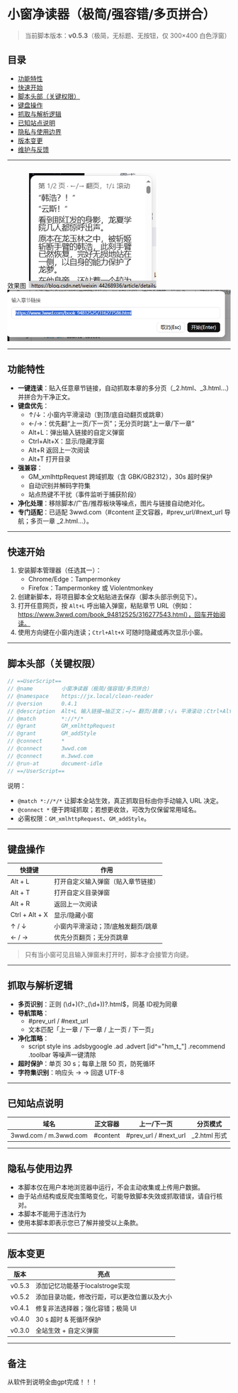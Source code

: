 # 小窗净读器（极简/强容错/多页拼合）

> 当前脚本版本：**v0.5.3**（极简，无标题、无按钮，仅 300×400 白色浮窗）

## 目录

- [功能特性](#功能特性)
- [快速开始](#快速开始)
- [脚本头部（关键权限）](#脚本头部关键权限)
- [键盘操作](#键盘操作)
- [抓取与解析逻辑](#抓取与解析逻辑)
- [已知站点说明](#已知站点说明)
- [隐私与使用边界](#隐私与使用边界)
- [版本变更](#版本变更)
- [维护与反馈](#维护与反馈)

---
##
效果图
![alt text](image.png)
![alt text](image-1.png)

---
## 功能特性

- **一键连读**：贴入任意章节链接，自动抓取本章的多分页（_2.html、_3.html…）并拼合为干净正文。
- **键盘优先**：
  - ↑/↓：小窗内平滑滚动（到顶/底自动翻页或跳章）
  - ←/→：优先翻“上一页/下一页”；无分页时跳“上一章/下一章”
  - Alt+L：弹出输入链接的自定义弹窗
  - Ctrl+Alt+X：显示/隐藏浮窗
  - Alt+R 返回上一次阅读
  - Alt+T 打开目录
- **强兼容**：
  - GM_xmlhttpRequest 跨域抓取（含 GBK/GB2312），30s 超时保护
  - 自动识别并解码字符集
  - 站点热键不干扰（事件监听于捕获阶段）
- **净化处理**：移除脚本/广告/推荐板块等噪点，图片与链接自动绝对化。
- **专门适配**：已适配 3wwd.com（#content 正文容器，#prev_url/#next_url 导航；多页一章 _2.html…）。

---

## 快速开始

1. 安装脚本管理器（任选其一）：
   - Chrome/Edge：Tampermonkey
   - Firefox：Tampermonkey 或 Violentmonkey
2. 创建新脚本，将项目脚本全文粘贴进去保存（脚本头部示例见下）。
3. 打开任意网页，按 `Alt+L` 呼出输入弹窗，粘贴章节 URL（例如：https://www.3wwd.com/book_94812525/316277543.html），回车开始阅读。
4. 使用方向键在小窗内连读；`Ctrl+Alt+X` 可随时隐藏或再次显示小窗。

---

## 脚本头部（关键权限）

```javascript
// ==UserScript==
// @name         小窗净读器（极简/强容错/多页拼合）
// @namespace    https://jx.local/clean-reader
// @version      0.4.1
// @description  Alt+L 输入链接→抽正文；←/→ 翻页/跳章；↑/↓ 平滑滚动；Ctrl+Alt+X 显示/隐藏；捕获阶段接管方向键；跨域抓取含 GBK；极简无标题无按钮。
// @match        *://*/*
// @grant        GM_xmlhttpRequest
// @grant        GM_addStyle
// @connect      *
// @connect      3wwd.com
// @connect      m.3wwd.com
// @run-at       document-idle
// ==/UserScript==
```

说明：

- `@match *://*/*` 让脚本全站生效，真正抓取目标由你手动输入 URL 决定。
- `@connect *` 便于跨域抓取；若想更收敛，可改为仅保留常用域名。
- 必需权限：`GM_xmlhttpRequest`、`GM_addStyle`。

---

## 键盘操作

| 快捷键         | 作用                                 |
| -------------- | ------------------------------------ |
| Alt + L        | 打开自定义输入弹窗（贴入章节链接）   |
| Alt + T        | 打开自定义目录弹窗   |
| Alt + R        | 返回上一次阅读   |
| Ctrl + Alt + X | 显示/隐藏小窗                        |
| ↑ / ↓          | 小窗内平滑滚动；顶/底触发翻页/跳章   |
| ← / →          | 优先分页翻页；无分页跳章             |

> 只有当小窗可见且输入弹窗未打开时，脚本才会接管方向键。

---

## 抓取与解析逻辑

- **多页识别**：正则 (\d+)(?:_(\d+))?.html$，同基 ID视为同章
- **导航策略**：
  - #prev_url / #next_url
  - 文本匹配「上一章 / 下一章 / 上一页 / 下一页」
- **净化策略**：
  - script style ins .adsbygoogle .ad .advert [id^="hm_t_"] .recommend .toolbar 等噪声一键清除
- **超时保护**：单页 30 s；每章上限 50 页，防死循环
- **字符集识别**：响应头 → <meta charset> → 回退 UTF-8

---

## 已知站点说明

| 域名             | 正文容器 | 上一/下一页         | 分页模式     |
| ---------------- | -------- | ------------------- | ------------ |
| 3wwd.com / m.3wwd.com | #content | #prev_url / #next_url | _2.html 形式 |

---

## 隐私与使用边界

- 本脚本仅在用户本地浏览器中运行，不会主动收集或上传用户数据。
- 由于站点结构或反爬虫策略变化，可能导致脚本失效或抓取错误，请自行核对。
- 本脚本不能用于违法行为
- 使用本脚本即表示您已了解并接受以上条款。

---

## 版本变更

| 版本   | 亮点                     |
| ------ | ------------------------ |
| v0.5.3 | 添加记忆功能基于localstroge实现 |
| v0.5.2 | 添加目录功能，修改行距，可以更改位置以及大小 |
| v0.4.1 | 修复非法选择器；强化容错；极简 UI |
| v0.4.0 | 30 s 超时 & 死循环保护  |
| v0.3.0 | 全站生效 + 自定义弹窗   |

---

## 备注
从软件到说明全由gpt完成！！！
